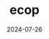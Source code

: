 ---  
layout: startup_page  
title: "ecop"  
id: "ecop.at"  
permalink: "/ecopecop.at07262024/"  
website: "https://www.ecop.at/en/home-4/"  
funding_round: "Accelerator"  
funding_amount: "€8.5M"  
investors: "European Innovation Council (EIC)"  
about: "ecop develops and produces novel rotation heat pumps that allow factories and heating systems to efficiently reuse waste heat, reaching temperatures up to 200°C. This technology uses a climate-friendly working medium and offers high flexibility, enabling significant reductions in fossil fuel usage and CO2 emissions."  
markets: "Cleantech, Energy, Machinery Manufacturing"  
hq: "Neuhofen an der Krems, Oberösterreich, Austria"  
founded_year: "2007"  
linkedin: "https://www.linkedin.com/company/ecop-technologies-gmbh/"  
twitter: ""  
instagram: ""  
facebook: "https://www.facebook.com/industrialheatpump?fref=ts%20target="  
crunchbase: "https://www.crunchbase.com/organization/ecop-technologies"  
pitchbook: ""  

date_display: "26-Jul-2024"  
date: "2024-07-26"

# SEO Optimization  
meta_title: "ecop - Accelerator Funding (€8.5M)"  
meta_description: "ecop, ecop develops and produces novel rotation heat pumps that allow factories and heating systems to efficiently reuse waste heat, reaching temperatures u..."  
meta_keywords: "ecop, Cleantech, Energy, Machinery Manufacturing, Accelerator funding"  
canonical_url: "https://startup.projectstartups.com/ecopecop.at07262024/"  
---